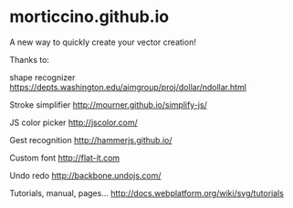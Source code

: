 # morticcino.github.io

A new way to quickly create your vector creation!

Thanks to:

shape recognizer
https://depts.washington.edu/aimgroup/proj/dollar/ndollar.html

Stroke simplifier
http://mourner.github.io/simplify-js/

JS color picker
http://jscolor.com/

Gest recognition
http://hammerjs.github.io/

Custom font
http://flat-it.com

Undo redo
http://backbone.undojs.com/

Tutorials, manual, pages...
http://docs.webplatform.org/wiki/svg/tutorials

